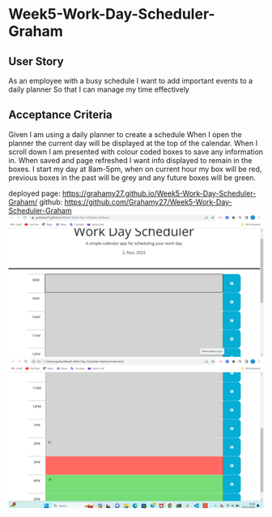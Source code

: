 # Week5-Work-Day-Scheduler-Graham
## User Story
As an employee with a busy schedule
I want to add important events to a daily planner
So that I can manage my time effectively

## Acceptance Criteria
Given I am using a daily planner to create a schedule
When I open the planner the current day will be displayed at the 
top of the calendar.
When I scroll down I am presented with colour coded boxes to save any information in. When saved and page refreshed I want info displayed to remain in the boxes.
I start my day at 8am-5pm, when on current hour my box will be red, previous boxes in the past will be grey and any future boxes will be green.

deployed page: https://grahamy27.github.io/Week5-Work-Day-Scheduler-Graham/
github: https://github.com/Grahamy27/Week5-Work-Day-Scheduler-Graham
![Alt text](<images/Screenshot 2023-11-02 164127.png>)
![Alt text](<images/Screenshot 2023-11-02 154906.png>)